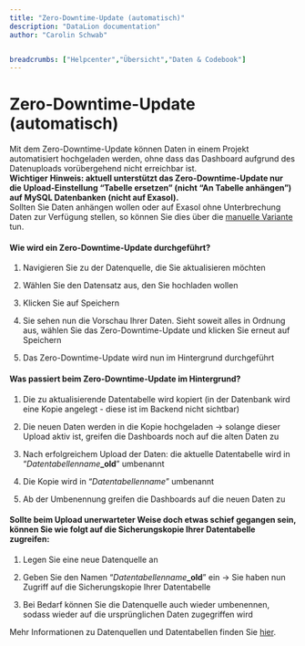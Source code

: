 ```yaml
---
title: "Zero-Downtime-Update (automatisch)"
description: "DataLion documentation"
author: "Carolin Schwab"


breadcrumbs: ["Helpcenter","Übersicht","Daten & Codebook"]
---
```


# Zero-Downtime-Update (automatisch)

Mit dem Zero-Downtime-Update können Daten in einem Projekt automatisiert hochgeladen werden, ohne dass das Dashboard aufgrund des Datenuploads vorübergehend nicht erreichbar ist.  
**Wichtiger** **Hinweis: aktuell unterstützt das Zero-Downtime-Update nur die Upload-Einstellung “Tabelle ersetzen” (nicht “An Tabelle anhängen”) auf MySQL Datenbanken (nicht auf Exasol).**  
Sollten Sie Daten anhängen wollen oder auf Exasol ohne Unterbrechung Daten zur Verfügung stellen, so können Sie dies über die [manuelle Variante](19595265.html) tun.

#### Wie wird ein Zero-Downtime-Update durchgeführt?

1.  Navigieren Sie zu der Datenquelle, die Sie aktualisieren möchten
    
2.  Wählen Sie den Datensatz aus, den Sie hochladen wollen
    
3.  Klicken Sie auf Speichern
    
4.  Sie sehen nun die Vorschau Ihrer Daten. Sieht soweit alles in Ordnung aus, wählen Sie das Zero-Downtime-Update und klicken Sie erneut auf Speichern
    
5.  Das Zero-Downtime-Update wird nun im Hintergrund durchgeführt  
    

#### Was passiert beim Zero-Downtime-Update im Hintergrund?

1.  Die zu aktualisierende Datentabelle wird kopiert (in der Datenbank wird eine Kopie angelegt - diese ist im Backend nicht sichtbar)
    
2.  Die neuen Daten werden in die Kopie hochgeladen → solange dieser Upload aktiv ist, greifen die Dashboards noch auf die alten Daten zu
    
3.  Nach erfolgreichem Upload der Daten: die aktuelle Datentabelle wird in “_Datentabellenname_**\_old**” umbenannt
    
4.  Die Kopie wird in “_Datentabellenname_” umbenannt
    
5.  Ab der Umbenennung greifen die Dashboards auf die neuen Daten zu  
    

#### Sollte beim Upload unerwarteter Weise doch etwas schief gegangen sein, können Sie wie folgt auf die Sicherungskopie Ihrer Datentabelle zugreifen:

1.  Legen Sie eine neue Datenquelle an
    
2.  Geben Sie den Namen “_Datentabellenname_**\_old**” ein → Sie haben nun Zugriff auf die Sicherungskopie Ihrer Datentabelle
    
3.  Bei Bedarf können Sie die Datenquelle auch wieder umbenennen, sodass wieder auf die ursprünglichen Daten zugegriffen wird
    

Mehr Informationen zu Datenquellen und Datentabellen finden Sie [hier](Datenquellen-und-Datentabellen_10289154.html).
